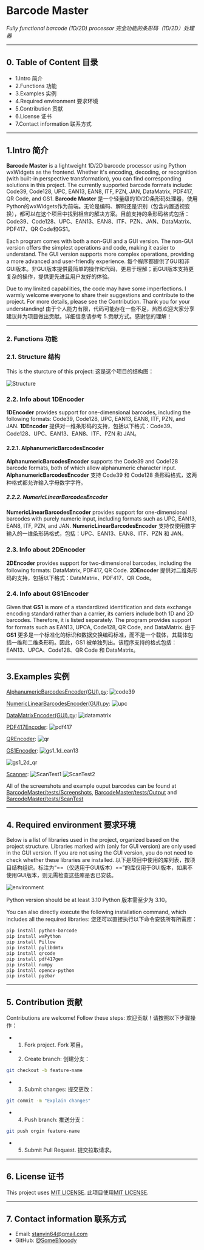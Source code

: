
# Barcode Master
*Fully functional barcode (1D/2D) processor*
*完全功能的条形码（1D/2D）处理器*

---
## 0. Table of Content 目录
- 1.Intro 简介
- 2.Functions 功能
- 3.Examples 实例
- 4.Required environment 要求环境
- 5.Contribution 贡献
- 6.License 证书
- 7.Contact information 联系方式

---
## 1.Intro 简介

**Barcode Master** is a lightweight 1D/2D barcode processor using Python wxWidgets as the frontend. Whether it's encoding, decoding, or recognition (with built-in perspective transformation), you can find corresponding solutions in this project. The currently supported barcode formats include: Code39, Code128, UPC, EAN13, EAN8, ITF, PZN, JAN, DataMatrix, PDF417, QR Code, and GS1.
**Barcode Master** 是一个轻量级的1D/2D条形码处理器，使用Python的wxWidgets作为前端。无论是编码、解码还是识别（包含内置透视变换），都可以在这个项目中找到相应的解决方案。目前支持的条形码格式包括：Code39、Code128、UPC、EAN13、EAN8、ITF、PZN、JAN、DataMatrix、PDF417、QR Code和GS1。

Each program comes with both a non-GUI and a GUI version. The non-GUI version offers the simplest operations and code, making it easier to understand. The GUI version supports more complex operations, providing a more advanced and user-friendly experience.
每个程序都提供了GUI和非GUI版本。非GUI版本提供最简单的操作和代码，更易于理解；而GUI版本支持更复杂的操作，提供更先进且用户友好的体验。

Due to my limited capabilities, the code may have some imperfections. I warmly welcome everyone to share their suggestions and contribute to the project. For more details, please see the  Contribution. Thank you for your understanding!
由于个人能力有限，代码可能存在一些不足，热烈欢迎大家分享建议并为项目做出贡献。详细信息请参考 5.贡献方式。感谢您的理解！

---
### 2. Functions 功能

### 2.1. Structure 结构

This is the sturcture of this project:
这是这个项目的结构图：

![Structure](https://github.com/user-attachments/assets/a4f7dab6-1c17-4f03-aaae-1ec70961064c)

### 2.2. Info about 1DEncoder
**1DEncoder** provides support for one-dimensional barcodes, including the following formats: Code39, Code128, UPC, EAN13, EAN8, ITF, PZN, and JAN.
**1DEncoder** 提供对一维条形码的支持，包括以下格式：Code39、Code128、UPC、EAN13、EAN8、ITF、PZN 和 JAN。

#### 2.2.1. AlphanumericBarcodesEncoder
**AlphanumericBarcodesEncoder** supports the Code39 and Code128 barcode formats, both of which allow alphanumeric character input.
**AlphanumericBarcodesEncoder** 支持 Code39 和 Code128 条形码格式，这两种格式都允许输入字母数字字符。

##### 2.2.2. NumericLinearBarcodesEncoder
**NumericLinearBarcodesEncoder** provides support for one-dimensional barcodes with purely numeric input, including formats such as UPC, EAN13, EAN8, ITF, PZN, and JAN.
**NumericLinearBarcodesEncoder** 支持仅使用数字输入的一维条形码格式，包括：UPC、EAN13、EAN8、ITF、PZN 和 JAN。

### 2.3. Info about 2DEncoder
**2DEncoder** provides support for two-dimensional barcodes, including the following formats: DataMatrix, PDF417, QR Code.
**2DEncoder** 提供对二维条形码的支持，包括以下格式：DataMatrix、PDF417、QR Code。

### 2.4. Info about GS1Encoder
Given that **GS1** is more of a standardized identification and data exchange encoding standard rather than a carrier, its carriers include both 1D and 2D barcodes. Therefore, it is listed separately. The program provides support for formats such as EAN13, UPCA, Code128, QR Code, and DataMatrix.
由于 **GS1** 更多是一个标准化的标识和数据交换编码标准，而不是一个载体，其载体包括一维和二维条形码。因此，GS1 被单独列出。该程序支持的格式包括：EAN13、UPCA、Code128、QR Code 和 DataMatrix。

---
## 3.Examples 实例

 [AlphanumericBarcodesEncoder(GUI).py](https://github.com/SomeB1oody/BarcodeMaster/blob/main/src/Encoder/1DEncoder/AlphanumericBarcodesEncoder/AlphanumericBarcodesEncoder(GUI).py):
![code39](https://github.com/user-attachments/assets/23ca7626-abd8-4d6e-b36c-76b2ed578c08)



[NumericLinearBarcodesEncoder(GUI).py](https://github.com/SomeB1oody/BarcodeMaster/blob/main/src/Encoder/1DEncoder/NumericLinearBarcodesEncoder/NumericLinearBarcodesEncoder(GUI).py):
![upc](https://github.com/user-attachments/assets/0b03af3a-e4df-4f81-96ea-8518385e7c49)


 [DataMatrixEncoder(GUI).py](https://github.com/SomeB1oody/BarcodeMaster/blob/main/src/Encoder/2DCodeEncoder/DataMatrixEncoder/DataMatrixEncoder(GUI).py):
![datamatrix](https://github.com/user-attachments/assets/5c4abb14-4f14-494f-8a64-bec9db1d445a)


 [PDF417Encoder](https://github.com/SomeB1oody/BarcodeMaster/tree/main/src/Encoder/2DCodeEncoder/PDF417Encoder):
![pdf417](https://github.com/user-attachments/assets/70e44b17-cdf1-4551-b038-27af2e64fe07)


[QREncoder](https://github.com/SomeB1oody/BarcodeMaster/tree/main/src/Encoder/2DCodeEncoder/QREncoder):
![qr](https://github.com/user-attachments/assets/143ab5a3-4c1f-4f20-bdce-4d0a371402f0)


 [GS1Encoder](https://github.com/SomeB1oody/BarcodeMaster/tree/main/src/Encoder/GS1Encoder):
![gs1_1d_ean13](https://github.com/user-attachments/assets/904c119c-1923-49d3-aff8-6966cda08c68)

![gs1_2d_qr](https://github.com/user-attachments/assets/8aa1014e-76b4-421f-be0b-61f66fe2da03)


 [Scanner](https://github.com/SomeB1oody/BarcodeMaster/tree/main/src/Scanner):
![ScanTest1](https://github.com/user-attachments/assets/f93ec4bd-219f-4cc0-b284-173ba627393f)
![ScanTest2](https://github.com/user-attachments/assets/4fca16b6-eec1-48de-ad8b-7d8bdfeb6d98)


All of the screenshots and example ouput barcodes can be found at [BarcodeMaster/tests/Screenshots](https://github.com/SomeB1oody/BarcodeMaster/tree/main/tests/Screenshots), [BarcodeMaster/tests/Output](https://github.com/SomeB1oody/BarcodeMaster/tree/main/tests/Output) and [BarcodeMaster/tests/ScanTest](https://github.com/SomeB1oody/BarcodeMaster/tree/main/tests/ScanTest)


---
## 4. Required environment 要求环境

Below is a list of libraries used in the project, organized based on the project structure. Libraries marked with (only for GUI version) are only used in the GUI version. If you are not using the GUI version, you do not need to check whether these libraries are installed.
以下是项目中使用的库列表，按项目结构组织。标注为“==（仅适用于GUI版本）==”的库仅用于GUI版本，如果不使用GUI版本，则无需检查这些库是否已安装。

![environment](https://github.com/user-attachments/assets/4b3fd6f9-889b-4928-94df-04a3002a1578)


Python version should be at least 3.10
Python 版本需至少为 3.10。

You can also directly execute the following installation command, which includes all the required libraries:
您还可以直接执行以下命令安装所有所需库：
```bash
pip install python-barcode
pip install wxPython
pip install Pillow
pip install pylibdmtx
pip install qrcode
pip install pdf417gen
pip install numpy
pip install opencv-python
pip install pyzbar
```
---
## 5. Contribution 贡献

Contributions are welcome! Follow these steps:
欢迎贡献！请按照以下步骤操作：
 - 1. Fork project.
      Fork 项目。
 - 2. Create branch:
      创建分支：
 ```bash
 git checkout -b feature-name
```
- 3. Submit changes:
     提交更改：
```bash
git commit -m "Explain changes"
```
- 4. Push branch:
     推送分支：
```bash
git push orgin feature-name
```
- 5. Submit Pull Request.
     提交拉取请求。
---
## 6. License 证书

This project uses [MIT LICENSE](https://github.com/SomeB1oody/BarcodeMaster/blob/main/LICENSE.md).
此项目使用[MIT LICENSE](https://github.com/SomeB1oody/BarcodeMaster/blob/main/LICENSE.md).

---
## 7. Contact information 联系方式

- Email: stanyin64@gmail.com
- GitHub: [@SomeB1ooody](https://github.com/SomeB1oody)
